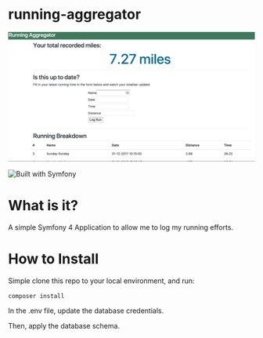 # running-aggregator


![A tool built using Symfony 4 Symfony](https://raw.githubusercontent.com/shreypuranik/running-aggregator/master/screenshots/screenshot.png "A tool built using Symfony 4")


![Built with Symfony](http://pixel-cookers.github.io/built-with-badges/symfony/symfony-long-flat.png)

# What is it?

A simple Symfony 4 Application to allow me to log my running efforts.

# How to Install

Simple clone this repo to your local environment, and run:

```
composer install
```

In the .env file, update the database credentials.

Then, apply the database schema.